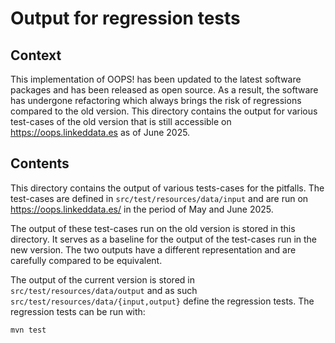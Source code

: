 <!--
SPDX-FileCopyrightText: 2025 Pieter Hijma <info@pieterhijma.net>

SPDX-License-Identifier: Apache-2.0
-->

# Output for regression tests

## Context

This implementation of OOPS! has been updated to the latest software packages
and has been released as open source.  As a result, the software has undergone
refactoring which always brings the risk of regressions compared to the old
version.  This directory contains the output for various test-cases of the old
version that is still accessible on <https://oops.linkeddata.es> as of June
2025.

## Contents

This directory contains the output of various tests-cases for the pitfalls.
The test-cases are defined in `src/test/resources/data/input` and are run on
<https://oops.linkeddata.es/> in the period of May and June 2025.

The output of these test-cases run on the old version is stored in this
directory.  It serves as a baseline for the output of the test-cases run in the
new version.  The two outputs have a different representation and are carefully
compared to be equivalent.

The output of the current version is stored in `src/test/resources/data/output`
and as such `src/test/resources/data/{input,output}` define the regression
tests.  The regression tests can be run with:

```sh
mvn test
```

